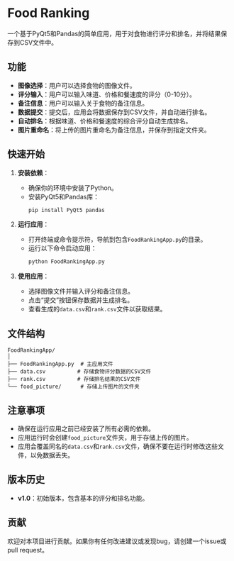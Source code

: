 

# Food Ranking

一个基于PyQt5和Pandas的简单应用，用于对食物进行评分和排名，并将结果保存到CSV文件中。

## 功能

- **图像选择**：用户可以选择食物的图像文件。
- **评分输入**：用户可以输入味道、价格和餐速度的评分（0-10分）。
- **备注信息**：用户可以输入关于食物的备注信息。
- **数据提交**：提交后，应用会将数据保存到CSV文件，并自动进行排名。
- **自动排名**：根据味道、价格和餐速度的综合评分自动生成排名。
- **图片重命名**：将上传的图片重命名为备注信息，并保存到指定文件夹。

## 快速开始

1. **安装依赖**：
   - 确保你的环境中安装了Python。
   - 安装PyQt5和Pandas库：
     ```bash
     pip install PyQt5 pandas
     ```

2. **运行应用**：
   - 打开终端或命令提示符，导航到包含`FoodRankingApp.py`的目录。
   - 运行以下命令启动应用：
     ```bash
     python FoodRankingApp.py
     ```

3. **使用应用**：
   - 选择图像文件并输入评分和备注信息。
   - 点击“提交”按钮保存数据并生成排名。
   - 查看生成的`data.csv`和`rank.csv`文件以获取结果。

## 文件结构

```
FoodRankingApp/
│
├── FoodRankingApp.py  # 主应用文件
├── data.csv          # 存储食物评分数据的CSV文件
├── rank.csv          # 存储排名结果的CSV文件
└── food_picture/      # 存储上传图片的文件夹
```

## 注意事项

- 确保在运行应用之前已经安装了所有必需的依赖。
- 应用运行时会创建`food_picture`文件夹，用于存储上传的图片。
- 应用会覆盖同名的`data.csv`和`rank.csv`文件，确保不要在运行时修改这些文件，以免数据丢失。

## 版本历史

- **v1.0**：初始版本，包含基本的评分和排名功能。

## 贡献

欢迎对本项目进行贡献。如果你有任何改进建议或发现bug，请创建一个issue或pull request。
